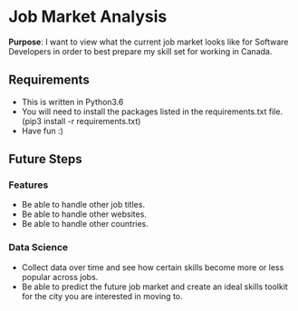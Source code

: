 # Job Market Analysis

**Purpose**:  I want to view what the current job market looks like for Software Developers in order to best prepare my skill set for working in Canada.

## Requirements

- This is written in Python3.6
- You will need to install the packages listed in the requirements.txt file. (pip3 install -r requirements.txt)
- Have fun :)

## Future Steps

### Features

- Be able to handle other job titles.
- Be able to handle other websites.
- Be able to handle other countries.

### Data Science

- Collect data over time and see how certain skills become more or less popular across jobs.
- Be able to predict the future job market and create an ideal skills toolkit for the city you are interested in moving to.
